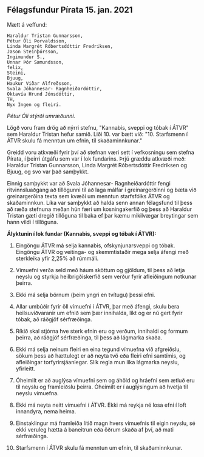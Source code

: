 ## Félagsfundur Pírata 15. jan. 2021

Mætt á veffund: 

    Haraldur Tristan Gunnarsson, 
    Pétur Óli Þorvaldsson, 
    Linda Margrét Róbertsdóttir Fredriksen, 
    Jason Steinþórsson, 
    Ingimundur S., 
    Unnar Þór Sæmundsson, 
    felix, 
    Steini, 
    Bjuug, 
    Haukur Viðar Alfreðsson, 
    Svala Jóhannesar- Ragnheiðardóttir, 
    Oktavía Hrund Jónsdóttir, 
    TH, 
    Nyx Ingen og fleiri. 

*Pétur Óli stýrði umræðunni.*

Lögð voru fram drög að nýrri stefnu, "Kannabis, sveppi og tóbak í ÁTVR" sem Haraldur Tristan hefur samið. Liði 10. var bætt við: "10. Starfsmenn í ÁTVR skulu fá menntun um efnin, til skaðaminnkunar."

Greidd voru atkvæði fyrir því að stefnan væri sett í vefkosningu sem stefna Pírata, í þeirri útgáfu sem var í lok fundarins. Þrjú græddu atkvæði með: Haraldur Tristan Gunnarsson, Linda Margrét Róbertsdóttir Fredriksen og Bjuug, og svo var það samþykkt.

Einnig samþykkt var að Svala Jóhannesar- Ragnheiðardóttir fengi ritvinnsluaðgang að tillögunni til að laga málfar í greinargerðinni og bæta við greinargerðina texta sem kvæði um menntun starfsfólks ÁTVR og skaðaminnkun. Líka var samþykkt að halda senn annan félagsfund til þess að ræða stefnuna meðan hún færi um kosningakerfið og þess að Haraldur Tristan gæti dregið tillöguna til baka ef þar kæmu mikilvægar breytingar sem hann vildi í tillöguna.

**Ályktunin í lok fundar (Kannabis, sveppi og tóbak í ÁTVR):**

  1.  Eingöngu ÁTVR má selja kannabis, ofskynjunarsveppi og tóbak. Eingöngu ÁTVR og veitinga- og skemmtistaðir mega selja áfengi með sterkleika yfir 2,25% að rúmmáli.

  2.  Vímuefni verða seld með háum sköttum og gjöldum, til þess að letja neyslu og styrkja heilbrigðiskerfið sem verður fyrir afleiðingum notkunar þeirra.

  3.  Ekki má selja börnum (þeim yngri en tvítugu) þessi efni.

  4.  Allar umbúðir fyrir öll vímuefni í ÁTVR, þar með áfengi, skulu bera heilsuviðvaranir um efnið sem þær innihalda, líkt og er nú gert fyrir tóbak, að ráðgjöf sérfræðinga.

  5.  Ríkið skal stjórna hve sterk efnin eru og verðum, innihaldi og formum þeirra, að ráðgjöf sérfræðinga, til þess að lágmarka skaða.

  6.  Ekki má selja neinum fleiri en eina tegund vímuefna við afgreiðslu, sökum þess að hættulegt er að neyta tvö eða fleiri efni samtímis, og afleiðingar torfyrirsjáanlegar. Slík regla mun líka lágmarka neyslu, yfirleitt.

  7.  Óheimilt er að auglýsa vímuefni sem og áhöld og hráefni sem ætluð eru til neyslu og framleiðslu þeirra. Óheimilt er í auglýsingum að hvetja til neyslu vímuefna.

  8.  Ekki má neyta neitt vímuefni í ÁTVR. Ekki má reykja né losa efni í loft innandyra, nema heima.

  9.  Einstaklingur má framleiða lítið magn hvers vímuefnis til eigin neyslu, sé ekki veruleg hætta á baneitrun eða öðrum skaða af því, að mati sérfræðinga.

  10. Starfsmenn í ÁTVR skulu fá menntun um efnin, til skaðaminnkunar.
